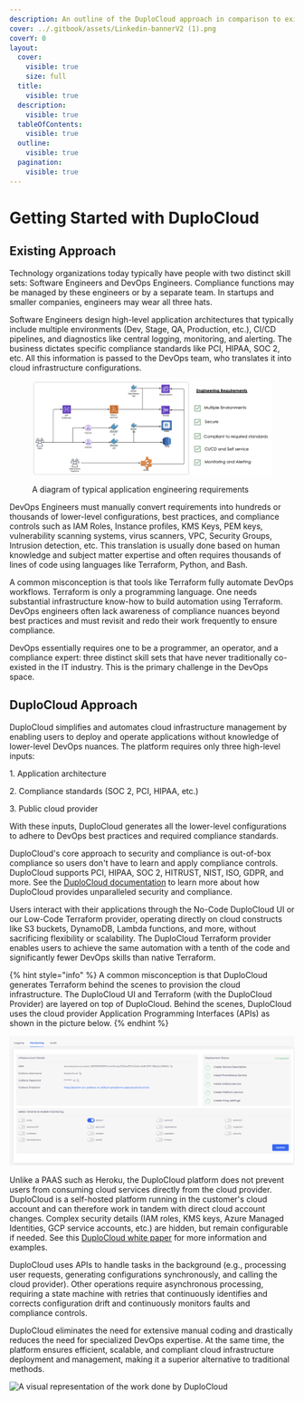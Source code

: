 ```yaml
---
description: An outline of the DuploCloud approach in comparison to existing DevOps
cover: ../.gitbook/assets/Linkedin-bannerV2 (1).png
coverY: 0
layout:
  cover:
    visible: true
    size: full
  title:
    visible: true
  description:
    visible: true
  tableOfContents:
    visible: true
  outline:
    visible: true
  pagination:
    visible: true
---
```


# Getting Started with DuploCloud

## **Existing Approach**

Technology organizations today typically have people with two distinct skill sets: Software Engineers and DevOps Engineers. Compliance functions may be managed by these engineers or by a separate team. In startups and smaller companies, engineers may wear all three hats.

Software Engineers design high-level application architectures that typically include multiple environments (Dev, Stage, QA, Production, etc.), CI/CD pipelines, and diagnostics like central logging, monitoring, and alerting. The business dictates specific compliance standards like PCI, HIPAA, SOC 2, etc. All this information is passed to the DevOps team, who translates it into cloud infrastructure configurations.

<figure><img src="../.gitbook/assets/app reqs.png" alt=""><figcaption><p>A diagram of typical application engineering requirements</p></figcaption></figure>

DevOps Engineers must manually convert requirements into hundreds or thousands of lower-level configurations, best practices, and compliance controls such as IAM Roles, Instance profiles, KMS Keys, PEM keys, vulnerability scanning systems, virus scanners, VPC, Security Groups, Intrusion detection, etc. This translation is usually done based on human knowledge and subject matter expertise and often requires thousands of lines of code using languages like Terraform, Python, and Bash.

A common misconception is that tools like Terraform fully automate DevOps workflows. Terraform is only a programming language. One needs substantial infrastructure know-how to build automation using Terraform. DevOps engineers often lack awareness of compliance nuances beyond best practices and must revisit and redo their work frequently to ensure compliance.

DevOps essentially requires one to be a programmer, an operator, and a compliance expert: three distinct skill sets that have never traditionally co-existed in the IT industry. This is the primary challenge in the DevOps space.

## **DuploCloud Approach**

DuploCloud simplifies and automates cloud infrastructure management by enabling users to deploy and operate applications without knowledge of lower-level DevOps nuances. The platform requires only three high-level inputs:

1\.     Application architecture

2\.     Compliance standards (SOC 2, PCI, HIPAA, etc.)

3\.     Public cloud provider

With these inputs, DuploCloud generates all the lower-level configurations to adhere to DevOps best practices and required compliance standards.

DuploCloud's core approach to security and compliance is out-of-box compliance so users don't have to learn and apply compliance controls. DuploCloud supports PCI, HIPAA, SOC 2, HITRUST, NIST, ISO, GDPR, and more. See the [DuploCloud documentation](../security-and-compliance/) to learn more about how DuploCloud provides unparalleled security and compliance.

Users interact with their applications through the No-Code DuploCloud UI or our Low-Code Terraform provider, operating directly on cloud constructs like S3 buckets, DynamoDB, Lambda functions, and more, without sacrificing flexibility or scalability. The DuploCloud Terraform provider enables users to achieve the same automation with a tenth of the code and significantly fewer DevOps skills than native Terraform.

{% hint style="info" %}
A common misconception is that DuploCloud generates Terraform behind the scenes to provision the cloud infrastructure. The DuploCloud UI and Terraform (with the DuploCloud Provider) are layered on top of DuploCloud. Behind the scenes, DuploCloud uses the cloud provider Application Programming Interfaces (APIs) as shown in the picture below.
{% endhint %}

![](<../.gitbook/assets/image (4) (1) (1).png>)

Unlike a PAAS such as Heroku, the DuploCloud platform does not prevent users from consuming cloud services directly from the cloud provider. DuploCloud is a self-hosted platform running in the customer's cloud account and can therefore work in tandem with direct cloud account changes. Complex security details (IAM roles, KMS keys, Azure Managed Identities, GCP service accounts, etc.) are hidden, but remain configurable if needed. See this [DuploCloud white paper](https://duplocloud.com/white-papers/devops/) for more information and examples.

DuploCloud uses APIs to handle tasks in the background (e.g., processing user requests, generating configurations synchronously, and calling the cloud provider). Other operations require asynchronous processing, requiring a state machine with retries that continuously identifies and corrects configuration drift and continuously monitors faults and compliance controls.

DuploCloud eliminates the need for extensive manual coding and drastically reduces the need for specialized DevOps expertise. At the same time, the platform ensures efficient, scalable, and compliant cloud infrastructure deployment and management, making it a superior alternative to traditional methods.

![A visual representation of the work done by DuploCloud](<../.gitbook/assets/Screen Shot 2022-03-12 at 1.34.37 PM.png>)


